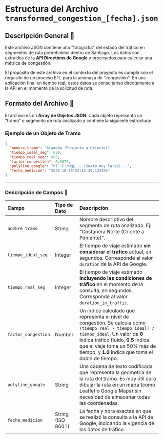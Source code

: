 # Estructura del Archivo `transformed_congestion_[fecha].json`

## Descripción General 📝

Este archivo JSON contiene una "fotografía" del estado del tráfico en segmentos de ruta predefinidos dentro de Santiago. Los datos son extraídos de la **API Directions de Google** y procesados para calcular una métrica de congestión.

El propósito de este archivo en el contexto del proyecto es cumplir con el requisito de un proceso ETL para la amenaza de "congestión". En una aplicación final en tiempo real, estos datos se consultarían directamente a la API en el momento de la solicitud de ruta.

## Formato del Archivo 📄

El archivo es un **Array de Objetos JSON**. Cada objeto representa un "tramo" o segmento de ruta analizado y contiene la siguiente estructura:

### Ejemplo de un Objeto de Tramo

```json
{
  "nombre_tramo": "Alameda (Poniente a Oriente)",
  "tiempo_ideal_seg": 650,
  "tiempo_real_seg": 980,
  "factor_congestion": 0.5077,
  "polyline_google": "hl`~F|rwqL....(texto muy largo)...",
  "fecha_medicion": "2025-10-15T22:15:30.123456"
}
```

---

### Descripción de Campos 🔎

| Campo | Tipo de Dato | Descripción |
| :--- | :--- | :--- |
| `nombre_tramo` | String | Nombre descriptivo del segmento de ruta analizado. Ej: "Costanera Norte (Oriente a Poniente)". |
| `tiempo_ideal_seg` | Integer | El tiempo de viaje estimado **sin considerar el tráfico** actual, en segundos. Corresponde al valor `duration` de la API de Google. |
| `tiempo_real_seg` | Integer | El tiempo de viaje estimado **incluyendo las condiciones de tráfico** en el momento de la consulta, en segundos. Corresponde al valor `duration_in_traffic`. |
| `factor_congestion` | Number | Un índice calculado que representa el nivel de congestión. Se calcula como `(tiempo_real - tiempo_ideal) / tiempo_ideal`. Un valor de **0** indica tráfico fluido, **0.5** indica que el viaje toma un 50% más de tiempo, y **1.0** indica que toma el doble de tiempo. |
| `polyline_google` | String | Una cadena de texto codificada que representa la geometría de la ruta del tramo. Es muy útil para dibujar la ruta en un mapa (como Leaflet o Google Maps) sin necesidad de almacenar todas las coordenadas. |
| `fecha_medicion` | String (ISO 8601) | La fecha y hora exactas en que se realizó la consulta a la API de Google, indicando la vigencia de los datos de tráfico. |